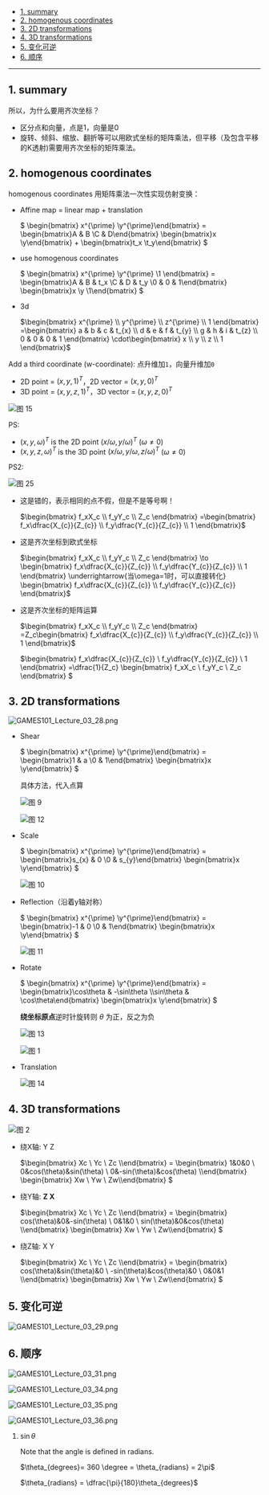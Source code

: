 - [1. summary](#1-summary)
- [2. homogenous coordinates](#2-homogenous-coordinates)
- [3. 2D transformations](#3-2d-transformations)
- [4. 3D transformations](#4-3d-transformations)
- [5. 变化可逆](#5-变化可逆)
- [6. 顺序](#6-顺序)


---


## 1. summary

所以，为什么要用齐次坐标？
- 区分点和向量，点是1，向量是0
- 旋转、倾斜、缩放、翻折等可以用欧式坐标的矩阵乘法，但平移（及包含平移的K透射)需要用齐次坐标的矩阵乘法。

## 2. homogenous coordinates

homogenous coordinates 用矩阵乘法一次性实现仿射变换：
- Affine map = linear map + translation 

    $
    \begin{bmatrix} x^{\prime}  \\y^{\prime}\end{bmatrix} = 
    \begin{bmatrix}A & B \\C & D\end{bmatrix}
    \begin{bmatrix}x \\y\end{bmatrix} +
    \begin{bmatrix}t_x \\t_y\end{bmatrix}
    $

- use homogenous coordinates

    $
    \begin{bmatrix} x^{\prime}  \\y^{\prime} \\1 \end{bmatrix} = 
    \begin{bmatrix}A & B & t_x \\C & D & t_y \\0 & 0 & 1\end{bmatrix}
    \begin{bmatrix}x \\y \\1\end{bmatrix}
    $

- 3d

    $\begin{bmatrix}
    x^{\prime} \\
    y^{\prime} \\
    z^{\prime} \\
    1
    \end{bmatrix}
    =\begin{bmatrix}
    a & b & c & t_{x} \\
    d & e & f & t_{y} \\
    g & h & i & t_{z} \\
    0 & 0 & 0 & 1
    \end{bmatrix} 
    \cdot\begin{bmatrix}
    x \\
    y \\
    z \\
    1
    \end{bmatrix}$


Add a third coordinate (w-coordinate): 点升维加`1`，向量升维加`0`
- 2D point = $(x, y, 1)^T$，2D vector = $(x, y, 0)^T$
- 3D point = $(x, y, z, 1)^T$，3D vector = $(x, y, z, 0)^T$

![图 15](../../images/b59bfb201c73fd7b1acfa9592199bbca35a912fce7e6d29a500a04b674e95671.png)  


PS:
- $(x, y, \omega)^T$ is the 2D point $(x/\omega, y/\omega)^T$ $(\omega\neq0)$
- $(x, y, z, \omega)^T$ is the 3D point $(x/\omega, y/\omega, z/\omega)^T$ $(\omega\neq0)$


PS2:

![图 25](../../images/a947373697efa740f892bd6a23f4947f3c475ae4a3c87920dcde58a4192517dc.png)  

- 这是错的，表示相同的点不假，但是不是等号啊！
    
    $\begin{bmatrix} f_xX_c \\ f_yY_c \\ Z_c \end{bmatrix} 
=\begin{bmatrix} f_x\dfrac{X_{c}}{Z_{c}} \\ f_y\dfrac{Y_{c}}{Z_{c}} \\ 1 \end{bmatrix}$

- 这是齐次坐标到欧式坐标
    
    $\begin{bmatrix} f_xX_c \\ f_yY_c \\ Z_c \end{bmatrix} 
\to \begin{bmatrix} f_x\dfrac{X_{c}}{Z_{c}} \\ f_y\dfrac{Y_{c}}{Z_{c}} \\ 1 \end{bmatrix} \underrightarrow{当\omega=1时，可以直接转化} \begin{bmatrix} f_x\dfrac{X_{c}}{Z_{c}} \\ f_y\dfrac{Y_{c}}{Z_{c}} \end{bmatrix}$

- 这是齐次坐标的矩阵运算
    
    $\begin{bmatrix} f_xX_c \\ f_yY_c \\ Z_c \end{bmatrix} 
=Z_c\begin{bmatrix} f_x\dfrac{X_{c}}{Z_{c}} \\ f_y\dfrac{Y_{c}}{Z_{c}} \\ 1 \end{bmatrix}$

    $\begin{bmatrix} f_x\dfrac{X_{c}}{Z_{c}} \\ f_y\dfrac{Y_{c}}{Z_{c}} \\ 1 \end{bmatrix}
=\dfrac{1}{Z_c} \begin{bmatrix} f_xX_c \\ f_yY_c \\ Z_c \end{bmatrix} $

## 3. 2D transformations


![GAMES101_Lecture_03_28.png](../../images/GAMES101_Lecture_03_28.png)

- Shear

    $
    \begin{bmatrix} x^{\prime}  \\y^{\prime}\end{bmatrix} = 
    \begin{bmatrix}1 & a \\0 & 1\end{bmatrix}
    \begin{bmatrix}x \\y\end{bmatrix}
    $
    
    具体方法，代入点算

    ![图 9](../../images/d0a4f735771d6b5f7d68eab1e3cefc954363c1e2e4ed38d119a5bf11205cd204.png)  

    ![图 12](../../images/05bf99a20aad65445b1629796565da18a41cc0e4a805671a216352b0fa98dbb1.png)  

- Scale

    $
    \begin{bmatrix} x^{\prime}  \\y^{\prime}\end{bmatrix} = 
    \begin{bmatrix}s_{x} & 0 \\0 & s_{y}\end{bmatrix}
    \begin{bmatrix}x \\y\end{bmatrix}
    $

    ![图 10](../../images/13788ed6ef01eca25cb9c83db9c9b529095564496bfb35a71f0c8d347187f960.png)  


- Reflection（沿着y轴对称）

    $
    \begin{bmatrix} x^{\prime}  \\y^{\prime}\end{bmatrix} = 
    \begin{bmatrix}-1 & 0 \\0 & 1\end{bmatrix}
    \begin{bmatrix}x \\y\end{bmatrix}
    $

    ![图 11](../../images/b998939b80d59b7038f3135f810952191ec4bafe30ecb220c337ddb17943df58.png)  

- Rotate

    $
    \begin{bmatrix} x^{\prime}  \\y^{\prime}\end{bmatrix} = 
    \begin{bmatrix}\cos\theta & -\sin\theta \\\sin\theta & \cos\theta\end{bmatrix}
    \begin{bmatrix}x \\y\end{bmatrix}
    $

    **绕坐标原点**逆时针旋转则 $\theta$ 为正，反之为负

    ![图 13](../../images/1ec5610768a669b92985e6925cff8fc9abc3159b500f550ea6c3839a3b235246.png)  

    ![图 1](../../images/3dbda2dd7b29de7ec375c60c771701ef65a4124199c66ccaed20a86c7942c537.png)  
 

- Translation
    
    ![图 14](../../images/effbc55ad1addae1c00e5bcbf3202c6546633bc26ffac758ffa0aeb9df3d1729.png)  

## 4. 3D transformations

![图 2](../../images/d4574c8c28acc276d45c437b69ea51453490f6caf7618e7ae885b17a0ff244b6.png) 

- 绕X轴: Y Z

    $\begin{bmatrix}  Xc \\  Yc \\  Zc \\\end{bmatrix}  =  \begin{bmatrix}  1&0&0 \\  0&cos(\theta)&sin(\theta) \\  0&-sin(\theta)&cos(\theta) \\\end{bmatrix}  \begin{bmatrix}  Xw \\  Yw  \\ Zw\\\end{bmatrix} $

- 绕Y轴: **Z X**

    $\begin{bmatrix}  Xc \\  Yc \\  Zc \\\end{bmatrix}  =  \begin{bmatrix}  cos(\theta)&0&-sin(\theta) \\  0&1&0 \\  sin(\theta)&0&cos(\theta) \\\end{bmatrix}  \begin{bmatrix}  Xw \\  Yw  \\ Zw\\\end{bmatrix} $

- 绕Z轴: X Y

    $\begin{bmatrix}  Xc \\  Yc \\  Zc \\\end{bmatrix}  =  \begin{bmatrix}  cos(\theta)&sin(\theta)&0 \\  -sin(\theta)&cos(\theta)&0 \\  0&0&1 \\\end{bmatrix}  \begin{bmatrix}  Xw \\  Yw  \\ Zw\\\end{bmatrix} $

## 5. 变化可逆

![GAMES101_Lecture_03_29.png](../../images/GAMES101_Lecture_03_29.png)

## 6. 顺序

![GAMES101_Lecture_03_31.png](../../images/GAMES101_Lecture_03_31.png)

![GAMES101_Lecture_03_34.png](../../images/GAMES101_Lecture_03_34.png)

![GAMES101_Lecture_03_35.png](../../images/GAMES101_Lecture_03_35.png)

![GAMES101_Lecture_03_36.png](../../images/GAMES101_Lecture_03_36.png)



1. $\sin \theta$ 

    Note that the angle  is defined in radians. 

    $\theta_{degrees}= 360 \degree = \theta_{radians} = 2\pi$

    $\theta_{radians} = \dfrac{\pi}{180}\theta_{degrees}$
